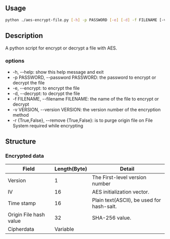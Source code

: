 ## Usage

```sh
python ./aes-encrypt-file.py [-h] -p PASSWORD [-e] [-d] -f FILENAME [-v VERSION] [-r {True,False}]
```

## Description

A python script for encrypt or decrypt a file with AES.

### options

- -h, --help: show this help message and exit
- -p PASSWORD, --password PASSWORD: the password to encrypt or decrypt the file
- -e, --encrypt: to encrypt the file
- -d, --decrypt: to decrypt the file
- -f FILENAME, --filename FILENAME: the name of the file to encrypt or decrypt
- -v VERSION, --version VERSION: the version number of the encryption method
- -r {True,False}, --remove {True,False}: is to purge origin file on File System required while encrypting

## Structure

### Encrypted data

| Field                  | Length(Byte) | Detail                                    |
| ---------------------- | ------------ | ----------------------------------------- |
| Version                | 1            | The First-level version number           |
| IV                     | 16           | AES initialization vector.                |
| Time stamp             | 16           | Plain text(ASCII), be used for hash-salt. |
| Origin File hash value | 32           | SHA-256 value.                            |
| Cipherdata             | Variable     |                                           |
